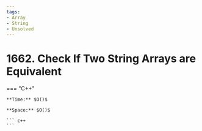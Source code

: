 ```yaml
---
tags:
- Array
- String
- Unsolved
---
```



# 1662. Check If Two String Arrays are Equivalent

=== "C++"

    **Time:** $O()$

    **Space:** $O()$

    ``` c++
    ```